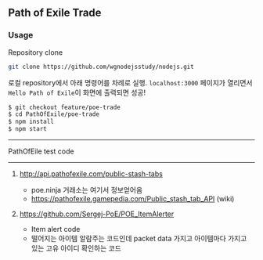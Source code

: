 ## Path of Exile Trade

### Usage

Repository clone
```bash
git clone https://github.com/wgnodejsstudy/nodejs.git
```

로컬 repository에서 아래 명령어를 차례로 실행. `localhost:3000` 페이지가 열리면서 `Hello Path of Exile`이 화면에 출력되면 성공!
```bash
$ git checkout feature/poe-trade
$ cd PathOfExile/poe-trade
$ npm install
$ npm start
```



*****
PathOfEile test code
*****

1. http://api.pathofexile.com/public-stash-tabs
    - poe.ninja 거래소는 여기서 정보얻어옴
    - https://pathofexile.gamepedia.com/Public_stash_tab_API (wiki)

2. https://github.com/Sergej-PoE/POE_ItemAlerter
    - Item alert code
    - 떨어지는 아이템 알람주는 코드인데 packet data 가지고 아이템마다 가지고 있는 고유 아이디 확인하는 코드

